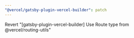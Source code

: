 ```yaml
---
"@vercel/gatsby-plugin-vercel-builder": patch
---
```


Revert "[gatsby-plugin-vercel-builder] Use Route type from @vercel/routing-utils"
